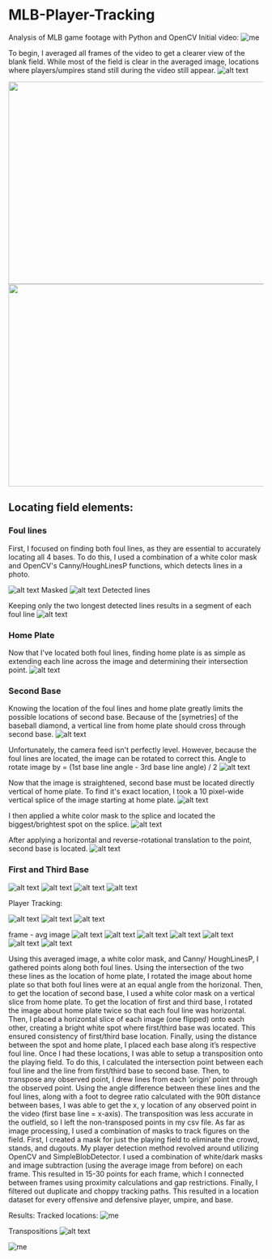 # MLB-Player-Tracking
Analysis of MLB game footage with Python and OpenCV
Initial video:
![me](https://github.com/jacksonlewis87/MLB-Player-Tracking/blob/inital_upload/media/gifs/initial_gif.gif?raw=true)

To begin, I averaged all frames of the video to get a clearer view of the blank field. While most of the field is clear in the averaged image, locations where players/umpires stand still during the video still appear.
![alt text](https://github.com/jacksonlewis87/MLB-Player-Tracking/blob/inital_upload/media/images/avgImage.jpg?raw=true)

<img src="https://github.com/jacksonlewis87/MLB-Player-Tracking/blob/inital_upload/media/images/avgImage.jpg?raw=true" width="600" height="400" />
<img src="https://github.com/jacksonlewis87/MLB-Player-Tracking/blob/inital_upload/media/gifs/initial_gif.gif?raw=true" width="600" height="400" />

## Locating field elements:

### Foul lines

First, I focused on finding both foul lines, as they are essential to accurately locating all 4 bases. To do this, I used a combination of a white color mask and OpenCV's Canny/HoughLinesP functions, which detects lines in a photo.

![alt text](https://github.com/jacksonlewis87/MLB-Player-Tracking/blob/inital_upload/media/images/foulLineMask.jpg?raw=true)
Masked
![alt text](https://github.com/jacksonlewis87/MLB-Player-Tracking/blob/inital_upload/media/images/foulLineEdgesCanny.jpg?raw=true)
Detected lines

Keeping only the two longest detected lines results in a segment of each foul line
![alt text](https://github.com/jacksonlewis87/MLB-Player-Tracking/blob/inital_upload/media/images/detectedFoulLines.jpg?raw=true)

### Home Plate

Now that I've located both foul lines, finding home plate is as simple as extending each line across the image and determining their intersection point.
![alt text](https://github.com/jacksonlewis87/MLB-Player-Tracking/blob/inital_upload/media/images/foulLinesAndHomePlate.jpg?raw=true)

### Second Base

Knowing the location of the foul lines and home plate greatly limits the possible locations of second base. Because of the [symetries] of the baseball diamond, a vertical line from home plate should cross through second base.
![alt text](https://github.com/jacksonlewis87/MLB-Player-Tracking/blob/inital_upload/media/images/secondBaseUnrotated.jpg?raw=true)

Unfortunately, the camera feed isn't perfectly level. However, because the foul lines are located, the image can be rotated to correct this.
Angle to rotate image by = (1st base line angle - 3rd base line angle) / 2
![alt text](https://github.com/jacksonlewis87/MLB-Player-Tracking/blob/inital_upload/media/images/secondBaseStraightened.jpg?raw=true)

Now that the image is straightened, second base must be located directly vertical of home plate. To find it's exact location, I took a 10 pixel-wide vertical splice of the image starting at home plate.
![alt text](https://github.com/jacksonlewis87/MLB-Player-Tracking/blob/inital_upload/media/images/secondBaseSplice.jpg?raw=true)

I then applied a white color mask to the splice and located the biggest/brightest spot on the splice.
![alt text](https://github.com/jacksonlewis87/MLB-Player-Tracking/blob/inital_upload/media/images/secondBaseSpliceMasked.jpg?raw=true)

After applying a horizontal and reverse-rotational translation to the point, second base is located.
![alt text](https://github.com/jacksonlewis87/MLB-Player-Tracking/blob/inital_upload/media/images/secondBaseLocated.jpg?raw=true)

### First and Third Base
![alt text](https://github.com/jacksonlewis87/MLB-Player-Tracking/blob/inital_upload/media/images/firstBaseSplice.jpg?raw=true)
![alt text](https://github.com/jacksonlewis87/MLB-Player-Tracking/blob/inital_upload/media/images/thirdBaseSplice.jpg?raw=true)
![alt text](https://github.com/jacksonlewis87/MLB-Player-Tracking/blob/inital_upload/media/images/firstAndThirdAveraged.jpg?raw=true)
![alt text](https://github.com/jacksonlewis87/MLB-Player-Tracking/blob/inital_upload/media/images/firstAndThirdBaseLocated.jpg?raw=true)



Player Tracking:

![alt text](https://github.com/jacksonlewis87/MLB-Player-Tracking/blob/inital_upload/media/images/avgImageFieldMask.jpg?raw=true)
![alt text](https://github.com/jacksonlewis87/MLB-Player-Tracking/blob/inital_upload/media/images/avgImageGrassMask.jpg?raw=true)
![alt text](https://github.com/jacksonlewis87/MLB-Player-Tracking/blob/inital_upload/media/images/firstFrame.jpg?raw=true)

frame - avg image
![alt text](https://github.com/jacksonlewis87/MLB-Player-Tracking/blob/inital_upload/media/images/detectDefensivePlayers.jpg?raw=true)
![alt text](https://github.com/jacksonlewis87/MLB-Player-Tracking/blob/inital_upload/media/images/detectCatcher.jpg?raw=true)
![alt text](https://github.com/jacksonlewis87/MLB-Player-Tracking/blob/inital_upload/media/images/detectOpposingPlayers.jpg?raw=true)
![alt text](https://github.com/jacksonlewis87/MLB-Player-Tracking/blob/inital_upload/media/images/detectUmpires.jpg?raw=true)
![alt text](https://github.com/jacksonlewis87/MLB-Player-Tracking/blob/inital_upload/media/images/combinedMasks.jpg?raw=true)
![alt text](https://github.com/jacksonlewis87/MLB-Player-Tracking/blob/inital_upload/media/images/detectedPoints.jpg?raw=true)
![alt text](https://github.com/jacksonlewis87/MLB-Player-Tracking/blob/inital_upload/media/images/detectedPoints2.jpg?raw=true)


Using this averaged image, a white color mask, and Canny/ HoughLinesP, I gathered points along both foul lines. Using the intersection of the two these lines as the location of home plate, I rotated the image about home plate so that both foul lines were at an equal angle from the horizonal. Then, to get the location of second base, I used a white color mask on a vertical slice from home plate. To get the location of first and third base, I rotated the image about home plate twice so that each foul line was horizontal. Then, I placed a horizontal slice of each image (one flipped) onto each other, creating a bright white spot where first/third base was located. This ensured consistency of first/third base location. Finally, using the distance between the spot and home plate, I placed each base along it’s respective foul line. Once I had these locations, I was able to setup a transposition onto the playing field. To do this, I calculated the intersection point between each foul line and the line from first/third base to second base. Then, to transpose any observed point, I drew lines from each ‘origin’ point through the observed point. Using the angle difference between these lines and the foul lines, along with a foot to degree ratio calculated with the 90ft distance between bases, I was able to get the x, y location of any observed point in the video (first base line = x-axis). The transposition was less accurate in the outfield, so I left the non-transposed points in my csv file. As far as image processing, I used a combination of masks to track figures on the field. First, I created a mask for just the playing field to eliminate the crowd, stands, and dugouts. My player detection method revolved around utilizing OpenCV and SimpleBlobDetector. I used a combination of white/dark masks and image subtraction (using the average image from before) on each frame. This resulted in 15-30 points for each frame, which I connected between frames using proximity calculations and gap restrictions. Finally, I filtered out duplicate and choppy tracking paths. This resulted in a location dataset for every offensive and defensive player, umpire, and base.



Results:
Tracked locations:
![me](https://github.com/jacksonlewis87/MLB-Player-Tracking/blob/inital_upload/media/gifs/tracked_gif.gif?raw=true)


Transpositions
![alt text](https://github.com/jacksonlewis87/MLB-Player-Tracking/blob/inital_upload/media/images/transformationGrid.jpg?raw=true)

![me](https://github.com/jacksonlewis87/MLB-Player-Tracking/blob/inital_upload/media/gifs/transposed_gif.gif?raw=true)


